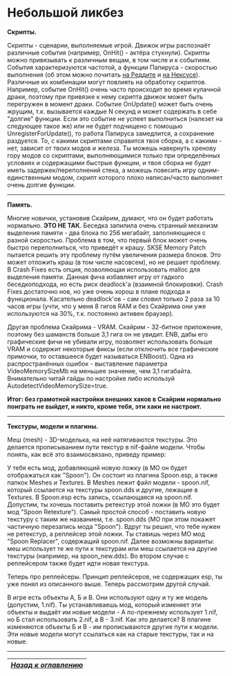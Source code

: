 # Небольшой ликбез

**Скрипты.**

Скрипты - сценарии, выполняемые игрой. Движок игры распознаёт различные события (например, OnHit() - актёра стукнули). Скрипты можно привязывать к различным вещам, в том числе и к событиям. События характеризуются частотой, а функции Папируса - скоростью выполнения (об этом можно почитать [на Реддите](https://www.reddit.com/r/skyrimmods/comments/4omjly/a_few_script_execution_speed_psas/) и [на Нексусе](http://www.nexusmods.com/skyrim/mods/18825/?)). Различные их комбинации могут повлиять на обработку скриптов. Например, событие OnHit() очень часто происходит во время кулачной драки, поэтому при привязке к нему скрипта движок может быть перегружен в момент драки. Событие OnUpdate() может быть очень жрущим, т.к. вызывается каждые N секунд и может содержать в себе "долгие" функции. Если это событие не успеет выполниться (налезет на следующее такое же) или не будет подчищено с помощью UnregisterForUpdate(), то работа Папируса замедлится, а сохранение раздуется. То, с какими скриптами справится твоя сборка, а с какими - нет, зависит от твоих модов и железа. Ты можешь навернуть хренову гору модов со скриптами, выполняющимися только при определённых условиях и содержащими быстрые функции, и твоя сборка не будет иметь задержек/переполнений стека, а можешь повесить игру одним-единственным модом, скрипт которого плохо написан/часто выполняет очень долгие функции.

------

**Память.**

Многие новички, установив Скайрим, думают, что он будет работать нормально. **ЭТО НЕ ТАК**. Беседка запилила очень странный механизм выделения памяти - два блока по 256 мегабайт, заполняющиеся с разной скоростью. Проблема в том, что первый блок может очень быстро переполниться, что приведёт к крашу. SKSE Memory Patch пытается решить эту проблему путём увеличения размера блоков. Это может отложить краш (в том числе насовсем), но не решает проблему. В Crash Fixes есть опция, позволяющая использовать malloc для выделения памяти. Данная фича избавляет игру от гадкого беседкоподхода, но есть риск deadlock'а (взаимной блокировки). Crash Fixes достаточно нов, но уже очень хорош в плане подхода и функционала. Касательно deadlock'ов - сам словил только 2 раза за 10 часов игры (учти, что у меня 8 гигов RAM и без Скайрима они уже используются на 30%, т.к. постоянно активен браузер).

Другая проблема Скайрима - VRAM. Скайрим - 32-битное приложение, поэтому без шаманств больше 3,1 гига он не увидит. ENB, дабы его графические фичи не убивали игру, позволяет использовать больше VRAM и содержит некоторые фиксы (если отключить все графические примочки, то оставшееся будет называться ENBoost). Одна из распространённых ошибок - выставление параметра VideoMemorySizeMb на меньшее значение, чем 3,1 гигабайта. Внимательно читай гайды по настройке либо используй AutodetectVideoMemorySize=true.

**Итог: без грамотной настройки внешних хаков в Скайрим нормально поиграть не выйдет, и никто, кроме тебя, эти хаки не настроит.**

------

**Текстуры, модели и плагины.**

Меш (mesh) - 3D-моделька, на неё натягиваются текстуры. Это делается прописыванием пути текстур в nif-файле модели. Чтобы понять, как всё это взаимосвязано, приведу пример:

У тебя есть мод, добавляющий новую ложку (в МО он будет отображаться как "Spoon"). Он состоит из плагина Spoon.esp, а также папкок Meshes и Textures. В Meshes лежит файл модели - spoon.nif, который ссылается на текстуры spoon.dds и другие, лежащие в Textures. В Spoon.esp есть запись, ссылающаяся на spoon.nif. Допустим, ты хочешь поставить ретекстур этой ложки (в МО это будет мод "Spoon Retexture"). Самый простой способ - поставить новую текстуру с таким же названием, т.е. spoon.dds (МО при этом покажет частичную перезапись мода "Spoon"). Вдруг ты решил, что тебе нужен не ретекстур, а реплейсер этой ложки. Ты ставишь через МО мод "Spoon Replacer", содержащий spoon.nif. Далее возможны варианты: меш использует те же пути к текстурам или меш ссылается на другие текстуры (например, на spoon_new.dds). Во втором случае с реплейсером также будет идти новая текстура.

Теперь про реплейсеры. Принцип реплейсеров, не содержащих esp, ты уже понял из описанного выше. Теперь рассмотрим другой случай.

В игре есть объекты А, Б и В. Они используют одну и ту же модель (допустим, 1.nif). Ты устанавливаешь мод, который изменяет эти объекты и выдаёт им новые модели - А по-прежнему использует 1.nif, но Б стал использовать 2.nif, а В - 3.nif. Как это делается? В плагине изменяются объекты Б и В - им прописываются другие пути к модели. Эти новые модели могут ссылаться как на старые текстуры, так и на новые.

------

|[*Назад к оглавлению*](../01_Оглавление.md)|
|:---:|

